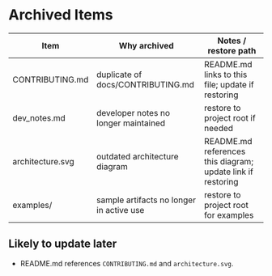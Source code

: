 # Archived Items

| Item | Why archived | Notes / restore path |
| --- | --- | --- |
| CONTRIBUTING.md | duplicate of docs/CONTRIBUTING.md | README.md links to this file; update if restoring |
| dev_notes.md | developer notes no longer maintained | restore to project root if needed |
| architecture.svg | outdated architecture diagram | README.md references this diagram; update link if restoring |
| examples/ | sample artifacts no longer in active use | restore to project root for examples |

## Likely to update later
- README.md references `CONTRIBUTING.md` and `architecture.svg`.
